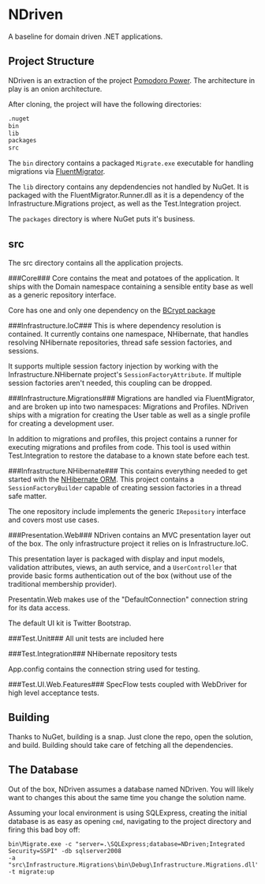 NDriven
=======
A baseline for domain driven .NET applications.

Project Structure
-----------------
NDriven is an extraction of the project [Pomodoro Power](https://github.com/OSTUSA/pomodoro-power).
The architecture in play is an onion architecture.

After cloning, the project will have the following directories:

```bash
.nuget
bin
lib
packages
src
```

The `bin` directory contains a packaged `Migrate.exe` executable for handling migrations via [FluentMigrator](https://github.com/schambers/fluentmigrator).

The `lib` directory contains any depdendencies not handled by NuGet. It is packaged with the FluentMigrator.Runner.dll as it is a dependency of the Infrastructure.Migrations project, as well as the Test.Integration project.

The `packages` directory is where NuGet puts it's business.

src
---
The src directory contains all the application projects.

###Core###
Core contains the meat and potatoes of the application. It ships with the Domain namespace containing a sensible entity base as well as a generic repository interface.

Core has one and only one dependency on the [BCrypt package](http://nuget.org/packages/BCrypt/)

###Infrastructure.IoC###
This is where dependency resolution is contained. It currently contains one namespace, NHibernate, that handles resolving NHibernate repositories, thread safe session factories, and sessions.

It supports multiple session factory injection by working with the Infrastructure.NHibernate project's `SessionFactoryAttribute`. If multiple session factories aren't needed, this coupling can be dropped.

###Infrastructure.Migrations###
Migrations are handled via FluentMigrator, and are broken up into two namespaces: Migrations and Profiles. NDriven ships with a migration for creating the User table as well as a single profile for creating a development user.

In addition to migrations and profiles, this project contains a runner for executing migrations and profiles from code. This tool is used within Test.Integration to restore the database to a known state before each test.

###Infrastructure.NHibernate###
This contains everything needed to get started with the [NHibernate ORM](http://nhforge.org/). This project contains a `SessionFactoryBuilder` capable of creating session factories in a thread safe matter.

The one repository include implements the generic `IRepository` interface and covers most use cases.

###Presentation.Web###
NDriven contains an MVC presentation layer out of the box. The only infrastructure project it relies on is Infrastructure.IoC.

This presentation layer is packaged with display and input models, validation attributes, views, an auth service, and a `UserController` that provide basic forms authentication out of the box (without use of the traditional membership provider).

Presentatin.Web makes use of the "DefaultConnection" connection string for its data access.

The default UI kit is Twitter Bootstrap.

###Test.Unit###
All unit tests are included here

###Test.Integration###
NHibernate repository tests

App.config contains the connection string used for testing.

###Test.UI.Web.Features###
SpecFlow tests coupled with WebDriver for high level acceptance tests.

Building
--------
Thanks to NuGet, building is a snap. Just clone the repo, open the solution, and build. Building should take care of fetching all the dependencies.

The Database
------------
Out of the box, NDriven assumes a database named NDriven. You will likely want to changes this about the same time you change the solution name.

Assuming your local environment is using SQLExpress, creating the initial database is as easy as opening `cmd`, navigating to the project directory and firing this bad boy off:

```
bin\Migrate.exe -c "server=.\SQLExpress;database=NDriven;Integrated Security=SSPI" -db sqlserver2008
-a "src\Infrastructure.Migrations\bin\Debug\Infrastructure.Migrations.dll" -t migrate:up
```
